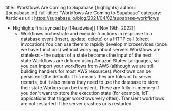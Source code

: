 title:: Workflows Are Coming to Supabase (highlights)
author:: [[supabase.io]]
full-title:: "Workflows Are Coming to Supabase"
category:: #articles
url:: https://supabase.io/blog/2021/04/02/supabase-workflows

- Highlights first synced by [[Readwise]] [[Nov 19th, 2022]]
	- Workflows orchestrate and execute functions in response to a database event (insert, update, delete) or a HTTP call (direct invocation).You can use them to rapidly develop microservices (once we have functions) without worrying about servers.Workflows are stateless - the output of a state becomes the input of the next state.Workflows are defined using Amazon States Languages, so you can import your workflows from AWS (although we are still building handlers
	  for most AWS resources).Workflows can be persistent (the default). This means they are tolerant to server restarts, but it also means they need to use
	  the database to store their state.Workers can be transient. These are fully in-memory if you don't want to store the execution state (for example, IoT
	  applications that trigger workflows very often). Transient workflows are not restarted if the server crashes or is restarted.